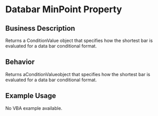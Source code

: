 # Databar MinPoint Property

## Business Description
Returns a ConditionValue object that specifies how the shortest bar is evaluated for a data bar conditional format.

## Behavior
Returns aConditionValueobject that specifies how the shortest bar is evaluated for a data bar conditional format.

## Example Usage
No VBA example available.
